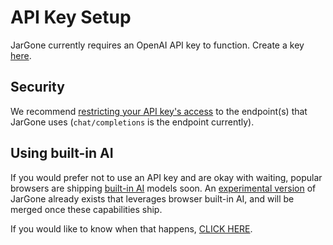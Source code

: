 # API Key Setup

JarGone currently requires an OpenAI API key to function. Create a key [here](https://platform.openai.com/api-keys).

## Security

We recommend [restricting your API key's access](https://help.openai.com/en/articles/8867743-assign-api-key-permissions) to the endpoint(s) that JarGone uses (`chat/completions` is the endpoint currently).

## Using built-in AI

If you would prefer not to use an API key and are okay with waiting, popular browsers are shipping [built-in AI](https://developer.chrome.com/docs/ai/built-in) models soon. An [experimental version](https://github.com/OveringOwl/jargone-integrated-ai) of JarGone already exists that leverages browser built-in AI, and will be merged once these capabilities ship.

If you would like to know when that happens, [CLICK HERE](https://forms.gle/tLFDY8LPB6PJBXmG8).
